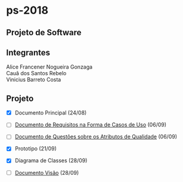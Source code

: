 # ps-2018

## Projeto de Software

## Integrantes

Alice Francener Nogueira Gonzaga  
Cauã dos Santos Rebelo  
Vinicius Barreto Costa  

## Projeto

- [x] Documento Principal (24/08)

- [ ] [Documento de Requisitos na Forma de Casos de Uso](https://goo.gl/vqn85v) (06/09)

- [ ] [Documento de Questões sobre os Atributos de Qualidade](https://goo.gl/AKxs5M) (06/09)

- [x] Prototipo (21/09)

- [x] Diagrama de Classes (28/09)
 
- [ ] [Documento Visão]() (28/09)

